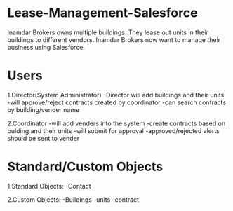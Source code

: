 # Lease-Management-Salesforce
 Inamdar Brokers owns multiple buildings. They lease out units in their buildings to different vendors. Inamdar Brokers now want to manage their business using Salesforce.


# Users

1.Director(System Administrator)
	-Director will add buildings and their units
	-will approve/reject contracts created by coordinator
	-can search contracts by building/vender name

2.Coordinator
	-will add venders into the system
	-create contracts based on bulding and their units
	-will submit for approval
	-approved/rejected alerts should be sent to vender
	
	
# Standard/Custom Objects

1.Standard Objects:
	-Contact

2.Custom Objects:
	-Buildings
	-units
	-contract
	
